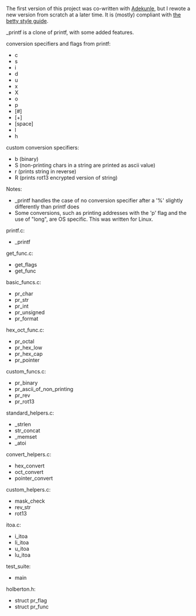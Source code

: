 The first version of this project was co-written with [Adekunle](https://github.com/flourishcodes), but I rewote a new version from scratch at a later time. 
It is (mostly) compliant with [the betty style guide](https://github.com/holbertonschool/Betty/wiki).

_printf is a clone of printf, with some added features.

conversion specifiers and flags from printf:
* c
* s
* i
* d
* u
* x
* X
* o
* p
* [#]
* [+]
* [space]
* l
* h

custom conversion specifiers:
* b (binary)
* S (non-printing chars in a string are printed as ascii value)
* r (prints string in reverse)
* R (prints rot13 encrypted version of string)

Notes:
* _printf handles the case of no conversion specifier after a '%' slightly differently than printf does
* Some conversions, such as printing addresses with the 'p' flag and the use of "long", are OS specific. This was written for Linux.

printf.c:
* _printf

get_func.c:
* get_flags
* get_func

basic_funcs.c:
* pr_char
* pr_str
* pr_int
* pr_unsigned
* pr_format

hex_oct_func.c:
* pr_octal
* pr_hex_low
* pr_hex_cap
* pr_pointer

custom_funcs.c:
* pr_binary
* pr_ascii_of_non_printing
* pr_rev
* pr_rot13

standard_helpers.c:
* _strlen
* str_concat
* _memset
* _atoi

convert_helpers.c:
* hex_convert
* oct_convert
* pointer_convert

custom_helpers.c:
* mask_check
* rev_str
* rot13

itoa.c:
* i_itoa
* li_itoa
* u_itoa
* lu_itoa

test_suite:
* main

holberton.h:
* struct pr_flag
* struct pr_func